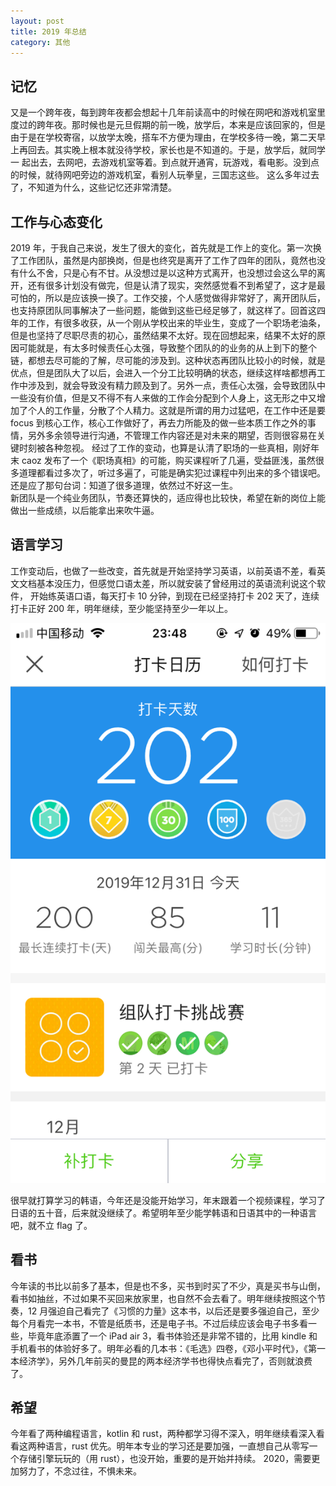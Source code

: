 ```yaml
---
layout: post
title: 2019 年总结
category: 其他
---
```


## 记忆
又是一个跨年夜，每到跨年夜都会想起十几年前读高中的时候在网吧和游戏机室里度过的跨年夜。那时候也是元旦假期的前一晚，放学后，本来是应该回家的，但是
由于是在学校寄宿，以放学太晚，搭车不方便为理由，在学校多待一晚，第二天早上再回去。其实晚上根本就没待学校，家长也是不知道的。于是，放学后，就同学一
起出去，去网吧，去游戏机室等着。到点就开通宵，玩游戏，看电影。没到点的时候，就待网吧旁边的游戏机室，看别人玩拳皇，三国志这些。
这么多年过去了，不知道为什么，这些记忆还非常清楚。  

## 工作与心态变化
2019 年，于我自己来说，发生了很大的变化，首先就是工作上的变化。第一次换了工作团队，虽然是内部换岗，但是也终究是离开了工作了四年的团队，竟然也没有什么不舍，只是心有不甘。从没想过是以这种方式离开，也没想过会这么早的离开，还有很多计划没有做完，但是认清了现实，突然感觉看不到希望了，这才是最可怕的，所以是应该换一换了。工作交接，个人感觉做得非常好了，离开团队后，也支持原团队同事解决了一些问题，能做到这些已经足够了，就这样了。回首这四年的工作，有很多收获，从一个刚从学校出来的毕业生，变成了一个职场老油条，但是也坚持了尽职尽责的初心，虽然结果不太好。现在回想起来，结果不太好的原因可能就是，有太多时候责任心太强，导致整个团队的的业务的从上到下的整个链，都想去尽可能的了解，尽可能的涉及到。这种状态再团队比较小的时候，就是优点，但是团队大了以后，会进入一个分工比较明确的状态，继续这样啥都想再工作中涉及到，就会导致没有精力顾及到了。另外一点，责任心太强，会导致团队中一些没有价值，但是又不得不有人来做的工作会分配到个人身上，这无形之中又增加了个人的工作量，分散了个人精力。这就是所谓的用力过猛吧，在工作中还是要 focus 到核心工作，核心工作做好了，再去力所能及的做一些本质工作之外的事情，另外多余领导进行沟通，不管理工作内容还是对未来的期望，否则很容易在关键时刻被各种忽视。
经过了工作的变动，也算是认清了职场的一些真相，刚好年末 caoz 发布了一个《职场真相》的可能，购买课程听了几遍，受益匪浅，虽然很多道理都看过多次了，听过多遍了，可能是确实犯过课程中列出来的多个错误吧。还是应了那句台词：知道了很多道理，依然过不好这一生。  
新团队是一个纯业务团队，节奏还算快的，适应得也比较快，希望在新的岗位上能做出一些成绩，以后能拿出来吹牛逼。  

## 语言学习
工作变动后，也做了一些改变，首先就是开始坚持学习英语，以前英语不差，看英文文档基本没压力，但感觉口语太差，所以就安装了曾经用过的英语流利说这个软件，
开始练英语口语，每天打卡 10 分钟，到现在已经坚持打卡 202 天了，连续打卡正好 200 年，明年继续，至少能坚持至少一年以上。

![流利说打卡](/images/posts/IMG_4869.PNG)  

很早就打算学习的韩语，今年还是没能开始学习，年末跟着一个视频课程，学习了日语的五十音，后来就没继续了。希望明年至少能学韩语和日语其中的一种语言吧，就不立 flag 了。  

## 看书
今年读的书比以前多了基本，但是也不多，买书到时买了不少，真是买书与山倒，看书如抽丝，不过如果不买回来放家里，也自然不会去看了。明年继续按照这个节奏，12 月强迫自己看完了《习惯的力量》这本书，以后还是要多强迫自己，至少每个月看完一本书，不管是纸质书，还是电子书。不过后续应该会电子书多看一些，毕竟年底添置了一个 iPad air 3，看书体验还是非常不错的，比用 kindle 和手机看书的体验好多了。明年必看的几本书：《毛选》四卷，《邓小平时代》，《第一本经济学》，另外几年前买的曼昆的两本经济学书也得快点看完了，否则就浪费了。

## 希望
今年看了两种编程语言，kotlin 和 rust，两种都学习得不深入，明年继续看深入看看这两种语言，rust 优先。明年本专业的学习还是要加强，一直想自己从零写一个存储引擎玩玩的（用 rust），也没开始，重要的是开始并持续。
2020，需要更加努力了，不念过往，不惧未来。

